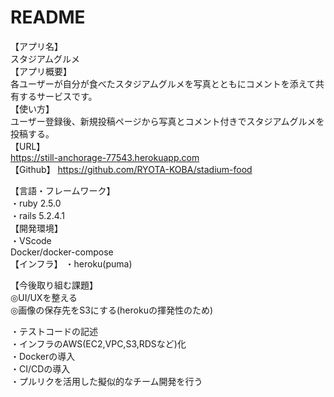 # README
【アプリ名】<br>
スタジアムグルメ
<br>
【アプリ概要】
<br>
各ユーザーが自分が食べたスタジアムグルメを写真とともにコメントを添えて共有するサービスです。
<br>
【使い方】
<br>
ユーザー登録後、新規投稿ページから写真とコメント付きでスタジアムグルメを投稿する。
<br>
【URL】
<br>
https://still-anchorage-77543.herokuapp.com
<br>
【Github】
https://github.com/RYOTA-KOBA/stadium-food
<br>

【言語・フレームワーク】
<br>
・ruby 2.5.0
<br>
・rails 5.2.4.1
<br>
【開発環境】
<br>
・VScode
<br>
Docker/docker-compose
<br>
【インフラ】
・heroku(puma)

【今後取り組む課題】
<br>
◎UI/UXを整える
<br>
◎画像の保存先をS3にする(herokuの揮発性のため)
<br>


・テストコードの記述
<br>
・インフラのAWS(EC2,VPC,S3,RDSなど)化
<br>
・Dockerの導入
<br>
・CI/CDの導入
<br>
・プルリクを活用した擬似的なチーム開発を行う


